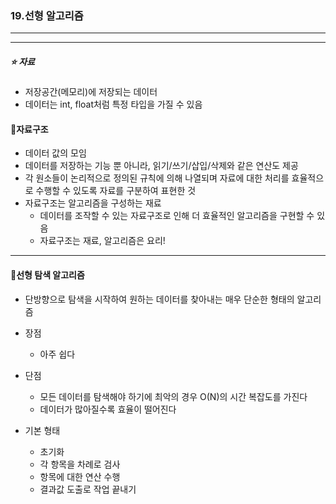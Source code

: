 ### 19.선형 알고리즘

---

----



##### ⭐ 자료

- 저장공간(메모리)에 저장되는 데이터
- 데이터는 int, float처럼 특정 타입을 가질 수 있음


#### 🎈자료구조

- 데이터 값의 모임
- 데이터를 저장하는 기능 뿐 아니라, 읽기/쓰기/삽입/삭제와 같은 연산도 제공
- 각 원소들이 논리적으로 정의된 규칙에 의해 나열되며 자료에 대한 처리를 효율적으로 수행할 수 있도록 자료를 구분하여 표현한 것
- 자료구조는 알고리즘을 구성하는 재료
  - 데이터를 조작할 수 있는 자료구조로 인해 더 효율적인 알고리즘을 구현할 수 있음
  - 자료구조는 재료, 알고리즘은 요리!



----



#### 🎈선형 탐색 알고리즘

- 단방향으로 탐색을 시작하여 원하는 데이터를 찾아내는 매우 단순한 형태의 알고리즘
- 장점
  - 아주 쉽다
- 단점
  - 모든 데이터를 탐색해야 하기에 최악의 경우 O(N)의 시간 복잡도를 가진다
  - 데이터가 많아질수록 효율이 떨어진다

- 기본 형태
  - 초기화
  - 각 항목을 차례로 검사
  - 항목에 대한 연산 수행
  - 결과값 도출로 작업 끝내기
